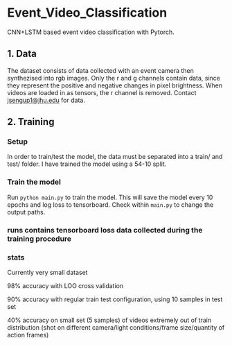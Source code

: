 # Event_Video_Classification

CNN+LSTM based event video classification with Pytorch.

## 1. Data
The dataset consists of data collected with an event camera then synthezised into rgb images. Only the r and g channels contain data, since they represent the positive and negative changes in pixel brightness. When videos are loaded in as tensors, the r channel is removed. Contact jsengup1@jhu.edu for data. 

## 2. Training
### Setup
In order to train/test the model, the data must be separated into a train/ and test/ folder. I have trained the model using a 54-10 split.
### Train the model
Run `python main.py` to train the model. This will save the model every 10 epochs and log loss to tensorboard. Check within `main.py` to change the output paths.

### runs contains tensorboard loss data collected during the training procedure

### stats

Currently very small dataset

98% accuracy with LOO cross validation

90% accuracy with regular train test configuration, using 10 samples in test set

40% accuracy on small set (5 samples) of videos extremely out of train distribution (shot on different camera/light conditions/frame size/quantity of action frames)
